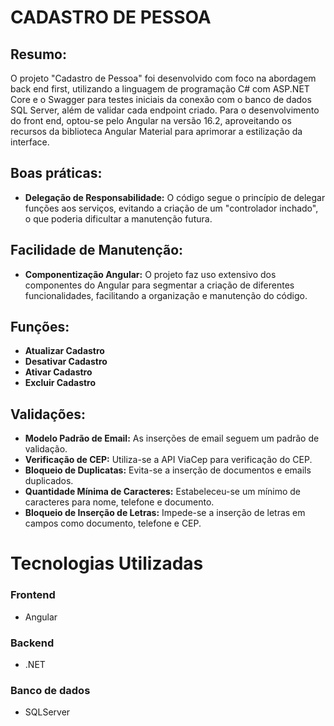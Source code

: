 # CADASTRO DE PESSOA

## Resumo:
O projeto "Cadastro de Pessoa" foi desenvolvido com foco na abordagem back end first, utilizando a linguagem de programação C# com ASP.NET Core e o Swagger para testes iniciais da conexão com o banco de dados SQL Server, além de validar cada endpoint criado. Para o desenvolvimento do front end, optou-se pelo Angular na versão 16.2, aproveitando os recursos da biblioteca Angular Material para aprimorar a estilização da interface.

## Boas práticas:
- **Delegação de Responsabilidade:** O código segue o princípio de delegar funções aos serviços, evitando a criação de um "controlador inchado", o que poderia dificultar a manutenção futura.
  
## Facilidade de Manutenção:
- **Componentização Angular:** O projeto faz uso extensivo dos componentes do Angular para segmentar a criação de diferentes funcionalidades, facilitando a organização e manutenção do código.

## Funções:
- **Atualizar Cadastro**
- **Desativar Cadastro**
- **Ativar Cadastro**
- **Excluir Cadastro**

## Validações:
- **Modelo Padrão de Email:** As inserções de email seguem um padrão de validação.
- **Verificação de CEP:** Utiliza-se a API ViaCep para verificação do CEP.
- **Bloqueio de Duplicatas:** Evita-se a inserção de documentos e emails duplicados.
- **Quantidade Mínima de Caracteres:** Estabeleceu-se um mínimo de caracteres para nome, telefone e documento.
- **Bloqueio de Inserção de Letras:** Impede-se a inserção de letras em campos como documento, telefone e CEP.

# Tecnologias Utilizadas

### Frontend

- Angular

### Backend

- .NET

### Banco de dados

- SQLServer

